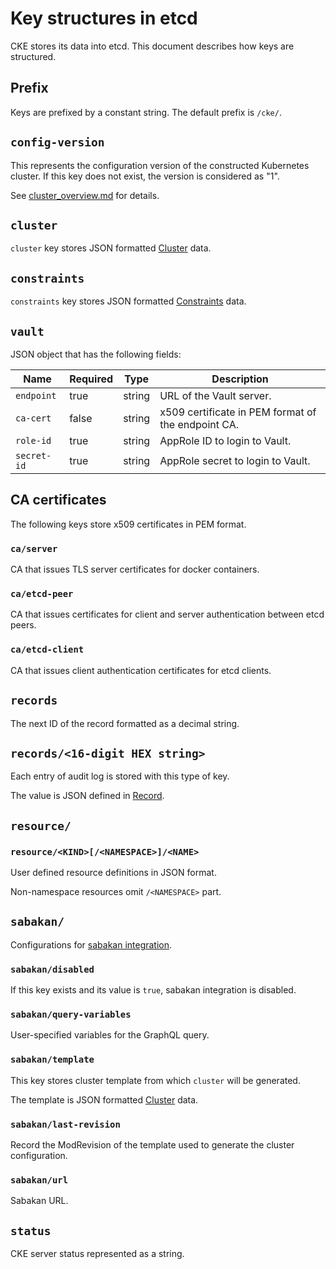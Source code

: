 Key structures in etcd
======================

CKE stores its data into etcd.
This document describes how keys are structured.

Prefix
------

Keys are prefixed by a constant string.
The default prefix is `/cke/`.

`config-version`
----------------

This represents the configuration version of the constructed
Kubernetes cluster.  If this key does not exist, the version
is considered as "1".

See [cluster_overview.md](cluster_overview.md#config-version) for details.

`cluster`
---------

`cluster` key stores JSON formatted [Cluster](cluster.md) data.

`constraints`
-------------

`constraints` key stores JSON formatted [Constraints](constraints.md) data.

<a name="vault"></a>
`vault`
-------

JSON object that has the following fields:

| Name        | Required | Type   | Description                                        |
| ----------- | -------- | ------ | -------------------------------------------------- |
| `endpoint`  | true     | string | URL of the Vault server.                           |
| `ca-cert`   | false    | string | x509 certificate in PEM format of the endpoint CA. |
| `role-id`   | true     | string | AppRole ID to login to Vault.                      |
| `secret-id` | true     | string | AppRole secret to login to Vault.                  |

CA certificates
---------------

The following keys store x509 certificates in PEM format.

### `ca/server`

CA that issues TLS server certificates for docker containers.

### `ca/etcd-peer`

CA that issues certificates for client and server authentication between etcd peers.

### `ca/etcd-client`

CA that issues client authentication certificates for etcd clients.

`records`
---------

The next ID of the record formatted as a decimal string.

`records/<16-digit HEX string>`
-------------------------------

Each entry of audit log is stored with this type of key.

The value is JSON defined in [Record](record.md).

`resource/`
-----------

### `resource/<KIND>[/<NAMESPACE>]/<NAME>`

User defined resource definitions in JSON format.

Non-namespace resources omit `/<NAMESPACE>` part.

`sabakan/`
----------

Configurations for [sabakan integration](sabakan-integration.md).

### `sabakan/disabled`

If this key exists and its value is `true`, sabakan integration is disabled.

### `sabakan/query-variables`

User-specified variables for the GraphQL query.

### `sabakan/template`

This key stores cluster template from which `cluster` will be generated.

The template is JSON formatted [Cluster](cluster.md) data.

### `sabakan/last-revision`

Record the ModRevision of the template used to generate the cluster
configuration.

### `sabakan/url`

Sabakan URL.

`status`
--------

CKE server status represented as a string.
